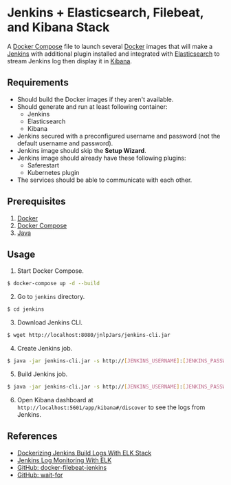 # Jenkins + Elasticsearch, Filebeat, and Kibana Stack

A [Docker Compose](https://docs.docker.com/compose/) file to launch several [Docker](https://www.docker.com/) images that will make a [Jenkins](https://www.jenkins.io/) with additional plugin installed and integrated with [Elasticsearch](https://www.elastic.co/elasticsearch) to stream Jenkins log then display it in [Kibana](https://www.elastic.co/kibana).

## Requirements

- Should build the Docker images if they aren't available.
- Should generate and run at least following container:
    - Jenkins
    - Elasticsearch
    - Kibana
- Jenkins secured with a preconfigured username and password (not the default username and password).
- Jenkins image should skip the **Setup Wizard**.
- Jenkins image should already have these following plugins:
    - Saferestart
    - Kubernetes plugin
- The services should be able to communicate with each other.

## Prerequisites

1. [Docker](https://www.docker.com/)
2. [Docker Compose](https://docs.docker.com/compose/)
3. [Java](https://www.java.com/)

## Usage

1. Start Docker Compose.
```sh
$ docker-compose up -d --build
```

2. Go to `jenkins` directory.
```sh
$ cd jenkins
```

3. Download Jenkins CLI.
```sh
$ wget http://localhost:8080/jnlpJars/jenkins-cli.jar
```

4. Create Jenkins job.
```sh
$ java -jar jenkins-cli.jar -s http://[JENKINS_USERNAME]:[JENKINS_PASSWORD]@localhost:8080 create-job hello-world < hello-world.xml
```

5. Build Jenkins job.
```sh
$ java -jar jenkins-cli.jar -s http://[JENKINS_USERNAME]:[JENKINS_PASSWORD]@localhost:8080 build hello-world
```

6. Open Kibana dashboard at `http://localhost:5601/app/kibana#/discover` to see the logs from Jenkins.

## References

- [Dockerizing Jenkins Build Logs With ELK Stack](https://ifritltd.com/2017/08/22/dockerizing-jenkins-build-logs-with-elk-stack-filebeat-elasticsearch-logstash-and-kibana/)
- [Jenkins Log Monitoring With ELK](https://dzone.com/articles/jenkins-log-monitoring-with-elk)
- [GitHub: docker-filebeat-jenkins](https://github.com/UKHomeOffice/docker-filebeat-jenkins)
- [GitHub: wait-for](https://github.com/Eficode/wait-for)
